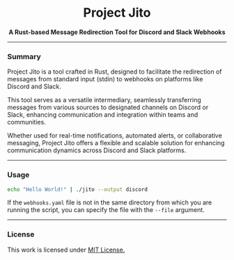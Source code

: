 <p align="center">
<h1 align="center"><b>Project Jito</b></h1>
<p align="center"><b>A Rust-based Message Redirection Tool for Discord and Slack Webhooks</b></p>

---
### Summary

Project Jito is a tool crafted in Rust, designed to facilitate the redirection of messages from standard input (stdin) to webhooks on platforms like Discord and Slack.

This tool serves as a versatile intermediary, seamlessly transferring messages from various sources to designated channels on Discord or Slack, enhancing communication and integration within teams and communities.

Whether used for real-time notifications, automated alerts, or collaborative messaging, Project Jito offers a flexible and scalable solution for enhancing communication dynamics across Discord and Slack platforms.

---
### Usage
```sh
echo "Hello World!" | ./jito --output discord
```

If the `webhooks.yaml` file is not in the same directory from which you are running the script, you can specify the file with the `--file` argument.

---
### License

This work is licensed under [MIT License.](/LICENSE.md)
